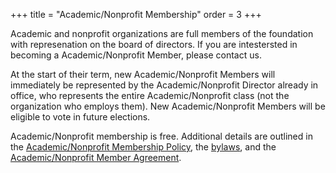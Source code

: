 +++
title = "Academic/Nonprofit Membership"
order = 3
+++

Academic and nonprofit organizations are full members of the foundation with represenation on the board of directors. If you are intestersted in becoming a Academic/Nonprofit Member, please contact us.

At the start of their term, new Academic/Nonprofit Members will immediately be represented by the Academic/Nonprofit Director already in office, who represents the entire Academic/Nonprofit class (not the organization who employs them). New Academic/Nonprofit Members will be eligible to vote in future elections.

Academic/Nonprofit membership is free. Additional details are outlined in the [Academic/Nonprofit Membership Policy](/legal/academic-policy/), the [bylaws](/legal/bylaws/), and the [Academic/Nonprofit Member Agreement](/legal/academic-agreement/).
